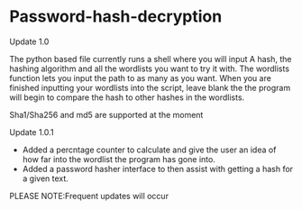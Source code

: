 # Password-hash-decryption
Update 1.0

The python based file currently runs a shell where you will input A hash, the hashing algorithm and all the wordlists you want to try it with.
The wordlists function lets you input the path to as many as you want.
When you are finished inputting your wordlists into the script, leave blank the the program will begin to compare the hash to other hashes in the wordlists.

Sha1/Sha256 and md5 are supported at the moment

Update 1.0.1

- Added a percntage counter to calculate and give the user an idea of how far into the wordlist the program has gone into.
- Added a password hasher interface to then assist with getting a hash for a given text.

PLEASE NOTE:Frequent updates will occur
